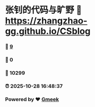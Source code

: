 # 张钊的代码与旷野 :link: https://zhangzhao-gg.github.io/CSblog 
### :page_facing_up: [9](https://zhangzhao-gg.github.io/CSblog/tag.html) 
### :speech_balloon: 0 
### :hibiscus: 10299 
### :alarm_clock: 2025-10-28 16:48:37 
### Powered by :heart: [Gmeek](https://github.com/Meekdai/Gmeek)
